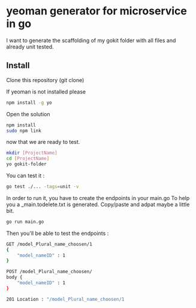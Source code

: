 # yeoman generator for microservice in go

I want to generate the scaffolding of my gokit folder with all files and already unit tested.

## Install

Clone this repository (git clone)

If yeoman is not installed please
```bash
npm install -g yo
```

Open the solution
```bash
npm install
sudo npm link
```

now that we are ready to test.

```bash
mkdir [ProjectName]
cd [ProjectName]
yo gokit-folder
```

You can test it :

```bash
go test ./... -tags=unit -v
```

In order to run it, you have to create the endpoints in your main.go
To help you a _main.todelete.txt is generated.
Copy/paste and adpat maybe a little bit.

```bash
go run main.go
```

Then you'll be able to test the endpoints :


```bash
GET /model_Plural_name_choosen/1
{
    "model_nameID" : 1
}
```

```bash
POST /model_Plural_name_choosen/
body {
    "model_nameID" : 1
}

201 Location : "/model_Plural_name_choosen/1
```